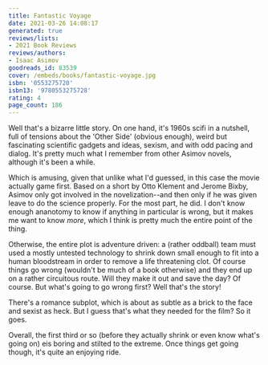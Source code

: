 ```yaml
---
title: Fantastic Voyage
date: 2021-03-26 14:08:17
generated: true
reviews/lists:
- 2021 Book Reviews
reviews/authors:
- Isaac Asimov
goodreads_id: 83539
cover: /embeds/books/fantastic-voyage.jpg
isbn: '0553275720'
isbn13: '9780553275728'
rating: 4
page_count: 186
---
```

Well that's a bizarre little story. On one hand, it's 1960s scifi in a nutshell, full of tensions about the 'Other Side' (obvious enough), weird but fascinating scientific gadgets and ideas, sexism, and with odd pacing and dialog. It's pretty much what I remember from other Asimov novels, although it's been a while.  

Which is amusing, given that unlike what I'd guessed, in this case the movie actually game first. Based on a short by Otto Klement and Jerome Bixby, Asimov only got involved in the novelization--and then only if he was given leave to do the science properly. For the most part, he did. I don't know enough ananotomy to know if anything in particular is wrong, but it makes me want to know *more*, which I think is pretty much the entire point of the thing.  

<!--more-->

Otherwise, the entire plot is adventure driven: a (rather oddball) team must used a mostly untested technology to shrink down small enough to fit into a human bloodstream in order to remove a life threatening clot. Of course things go wrong (wouldn't be much of a book otherwise) and they end up on a rather circuitous route. Will they make it out and save the day? Of course. But what's going to go wrong first? Well that's the story!  

There's a romance subplot, which is about as subtle as a brick to the face and sexist as heck. But I guess that's what they needed for the film? So it goes.  

Overall, the first third or so (before they actually shrink or even know what's going on) eis boring and stilted to the extreme. Once things get going though, it's quite an enjoying ride.